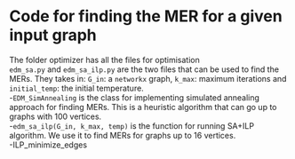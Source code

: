 # Code for finding the MER for a given input graph  
The folder optimizer has all the files for optimisation  
`edm_sa.py` and `edm_sa_ilp.py` are the two files that can be used to find the MERs. They takes in: `G_in`: a `networkx` graph, `k_max`: maximum iterations and `initial_temp`: the initial temperature.  
-`EDM_SimAnnealing` is the class for implementing simulated annealing approach for finding MERs. This is a heuristic algorithm that can go up to graphs with 100 vertices.  
-`edm_sa_ilp(G_in, k_max, temp)` is the function for running SA+ILP algorithm. We use it to find MERs for graphs up to 16 vertices.  
-ILP_minimize_edges  
